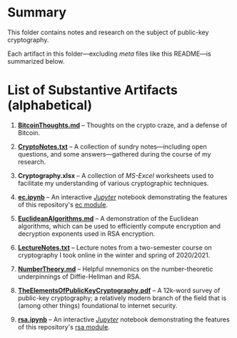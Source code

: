 # Summary
This folder contains notes and research on the subject of public-key cryptography.

Each artifact in this folder&mdash;excluding *meta* files like this README&mdash;is summarized below.

# List of Substantive Artifacts (alphabetical)
1. [**BitcoinThoughts.md**](https://github.com/dchampion/crypto/blob/master/doc/BitcoinThoughts.md) &ndash; Thoughts on the crypto craze, and a defense of Bitcoin.

2. [**CryptoNotes.txt**](https://github.com/dchampion/crypto/blob/master/doc/CryptoNotes.txt) &ndash; A collection of sundry notes&mdash;including open questions, and some answers&mdash;gathered during the course of my research.

3. **Cryptography.xlsx** &ndash; A collection of *MS-Excel* worksheets used to facilitate my understanding of various cryptographic techniques.

4. [**ec.ipynb**](https://github.com/dchampion/crypto/blob/master/doc/ec.ipynb) &ndash; An interactive [*Jupyter*](https://jupyter.org/) notebook demonstrating the features of this repository's [ec module](https://github.com/dchampion/crypto/blob/master/code/src/ec.py).

5. [**EuclideanAlgorithms.md**](https://github.com/dchampion/crypto/blob/master/doc/EuclideanAlgorithms.md) &ndash; A demonstration of the Euclidean algorithms, which can be used to efficiently compute encryption and decryption exponents used in RSA encryption.

6. [**LectureNotes.txt**](https://github.com/dchampion/crypto/blob/master/doc/LectureNotes.txt) &ndash; Lecture notes from a two-semester course on cryptography I took online in the winter and spring of 2020/2021.

7. [**NumberTheory.md**](https://github.com/dchampion/crypto/blob/master/doc/NumberTheory.md) &ndash; Helpful mnemonics on the number-theoretic underpinnings of Diffie-Hellman and RSA.

8. [**TheElementsOfPublicKeyCryptography.pdf**](https://raw.githubusercontent.com/dchampion/crypto/master/doc/TheElementsOfPublicKeyCryptography.pdf) &ndash; A 12k-word survey of public-key cryptography; a relatively modern branch of the field that is (among other things) foundational to internet security.

9. [**rsa.ipynb**](https://github.com/dchampion/crypto/blob/master/doc/rsa.ipynb) &ndash; An interactive [*Jupyter*](https://jupyter.org/) notebook demonstrating the features of this repository's [rsa module](https://github.com/dchampion/crypto/blob/master/code/src/rsa.py).